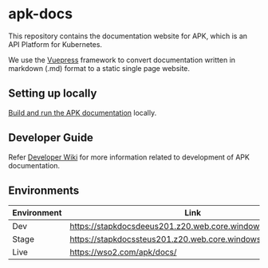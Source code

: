 # apk-docs

This repository contains the documentation website for APK, which is an API Platform for Kubernetes.

We use the [Vuepress](https://vuepress.vuejs.org/) framework to convert documentation written in markdown (.md) format to a static single page website.

## Setting up locally

[Build and run the APK documentation](https://github.com/wso2-enterprise/apk-docs/wiki/Build-and-run-the-docs-locally) locally.


## Developer Guide

Refer [Developer Wiki](https://github.com/wso2-enterprise/apk-docs/wiki) for more information related to development of APK documentation.


## Environments

| Environment | Link |
|-------------|-----|
| Dev         | <https://stapkdocsdeeus201.z20.web.core.windows.net/apk/docs>    |
| Stage       | <https://stapkdocssteus201.z20.web.core.windows.net/apk/docs>    |
| Live        | <https://wso2.com/apk/docs/>    |
